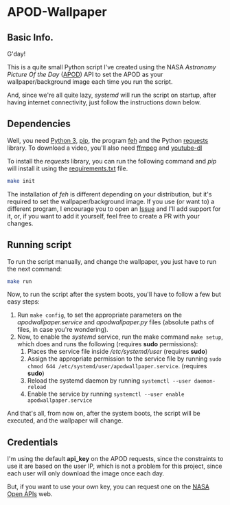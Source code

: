 # APOD-Wallpaper
## Basic Info.
G'day!

This is a quite small Python script I've created using the NASA *Astronomy Picture Of the Day* ([APOD](https://apod.nasa.gov/apod/astropix.html)) API to set the APOD as your wallpaper/background image each time you run the script.

And, since we're all quite lazy, *systemd* will run the script on startup, after having internet connectivity, just follow the instructions down below.

## Dependencies

Well, you need [Python 3](https://www.python.org/), [pip](https://pypi.org/project/pip/), the program [feh](https://feh.finalrewind.org/) and the Python [requests](https://requests.readthedocs.io/en/master/) library.
To download a video, you'll also need [ffmpeg](https://ffmpeg.org/) and [youtube-dl](https://youtube-dl.org/)

To install the *requests* library, you can run the following command and *pip* will install it using the [requirements.txt](https://github.com/Charly98cma/APOD-Wallpaper/blob/main/requirements.txt) file.

``` bash
make init
```

The installation of *feh* is different depending on your distribution, but it's required to set the wallpaper/background image. If you use (or want to) a different program, I encourage you to open an [Issue](https://github.com/Charly98cma/APOD-Wallpaper/issues) and I'll add support for it, or, if you want to add it yourself, feel free to create a PR with your changes.

## Running script

To run the script manually, and change the wallpaper, you just have to run the next command:

``` bash
make run
```

Now, to run the script after the system boots, you'll have to follow a few but easy steps:
1. Run `make config`, to set the appropriate parameters on the *apodwallpaper.service* and *apodwallpaper.py* files (absolute paths of files, in case you're wondering).
2. Now, to enable the *systemd* service, run the make command `make setup`, which does and runs the following (requires **sudo** permissions):
   1. Places the service file inside */etc/systemd/user* (requires **sudo**)
   1. Assign the appropriate permission to the service file by running `sudo chmod 644 /etc/systemd/user/apodwallpaper.service`. (requires **sudo**)
   3. Reload the systemd daemon by running `systemctl --user daemon-reload`
   2. Enable the service by running `systemctl --user enable apodwallpaper.service`

And that's all, from now on, after the system boots, the script will be executed, and the wallpaper will change.

## Credentials

I'm using the default **api_key** on the APOD requests, since the constraints to use it are based on the user IP, which is not a problem for this project, since each user will only download the image once each day.

But, if you want to use your own key, you can request one on the [NASA Open APIs](https://api.nasa.gov/) web.
